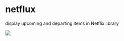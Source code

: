 # netflux
display upcoming and departing items in Netflix library


<img src="netflux/netflux_pic.png">
